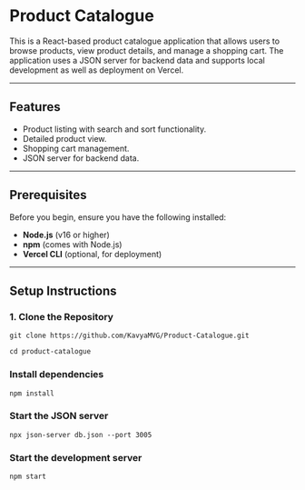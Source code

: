 # Product Catalogue

This is a React-based product catalogue application that allows users to browse products, view product details, and manage a shopping cart. The application uses a JSON server for backend data and supports local development as well as deployment on Vercel.

---

## Features

- Product listing with search and sort functionality.
- Detailed product view.
- Shopping cart management.
- JSON server for backend data.

---

## Prerequisites

Before you begin, ensure you have the following installed:

- **Node.js** (v16 or higher)
- **npm** (comes with Node.js)
- **Vercel CLI** (optional, for deployment)

---

## Setup Instructions

### 1. Clone the Repository

```
git clone https://github.com/KavyaMVG/Product-Catalogue.git
```

```
cd product-catalogue
```

### Install dependencies

```
npm install
```

### Start the JSON server

```
npx json-server db.json --port 3005
```

### Start the development server

```
npm start
```
